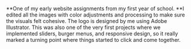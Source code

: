 **One of my early website assignments from my first year of school.
**I edited all the images with color adjustments and processing to make sure the visuals felt cohesive. The logo is designed by me using Adobe Illustrator. This was also one of the very first projects where we implemented sliders, burger menus, and responsive design, so it really marked a turning point where things started to click and come together.
